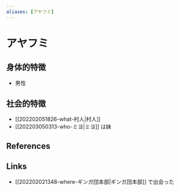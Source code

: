 ```yaml
---
aliases: [アヤフミ]
---
```

# アヤフミ

## 身体的特徴

- 男性

## 社会的特徴

- [[202202051826-what-村人|村人]]
- [[202203050313-who-ミヨ|ミヨ]] は妹

## References



## Links

- [[202202021348-where-ギンガ団本部|ギンガ団本部]] で出会った
